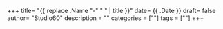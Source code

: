 +++
title= "{{ replace .Name "-" " " | title }}"
date= {{ .Date }}
draft= false
author= "Studio60"
description = ""
categories = [""]
tags = [""]
+++
